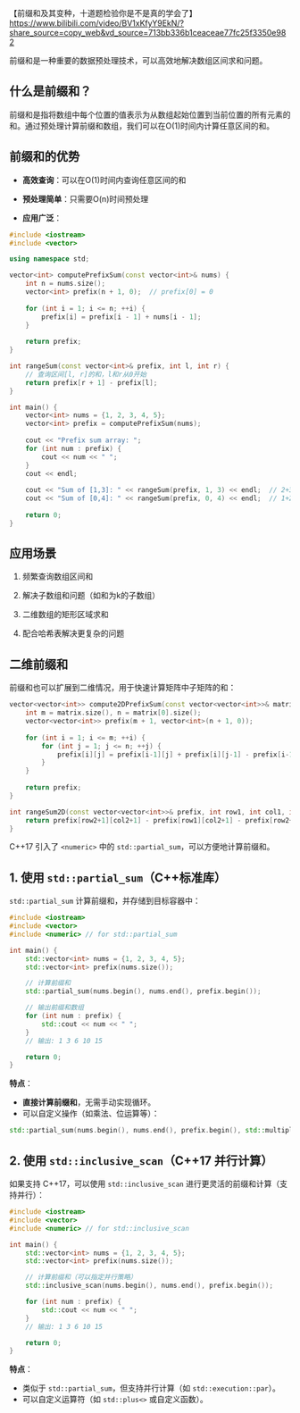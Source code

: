 【前缀和及其变种，十道题检验你是不是真的学会了】 https://www.bilibili.com/video/BV1xKfyY9EkN/?share_source=copy_web&vd_source=713bb336b1ceaceae77fc25f3350e982

前缀和是一种重要的数据预处理技术，可以高效地解决数组区间求和问题。

## 什么是前缀和？

前缀和是指将数组中每个位置的值表示为从数组起始位置到当前位置的所有元素的和。通过预处理计算前缀和数组，我们可以在O(1)时间内计算任意区间的和。

## 前缀和的优势

- **高效查询**：可以在O(1)时间内查询任意区间的和
    
- **预处理简单**：只需要O(n)时间预处理
    
- **应用广泛**：

```cpp
#include <iostream>
#include <vector>

using namespace std;

vector<int> computePrefixSum(const vector<int>& nums) {
    int n = nums.size();
    vector<int> prefix(n + 1, 0);  // prefix[0] = 0
    
    for (int i = 1; i <= n; ++i) {
        prefix[i] = prefix[i - 1] + nums[i - 1];
    }
    
    return prefix;
}

int rangeSum(const vector<int>& prefix, int l, int r) {
    // 查询区间[l, r]的和，l和r从0开始
    return prefix[r + 1] - prefix[l];
}

int main() {
    vector<int> nums = {1, 2, 3, 4, 5};
    vector<int> prefix = computePrefixSum(nums);
    
    cout << "Prefix sum array: ";
    for (int num : prefix) {
        cout << num << " ";
    }
    cout << endl;
    
    cout << "Sum of [1,3]: " << rangeSum(prefix, 1, 3) << endl;  // 2+3+4=9
    cout << "Sum of [0,4]: " << rangeSum(prefix, 0, 4) << endl;  // 1+2+3+4+5=15
    
    return 0;
}
```

## 应用场景

1. 频繁查询数组区间和
    
2. 解决子数组和问题（如和为k的子数组）
    
3. 二维数组的矩形区域求和
    
4. 配合哈希表解决更复杂的问题

## 二维前缀和

前缀和也可以扩展到二维情况，用于快速计算矩阵中子矩阵的和：

```cpp
vector<vector<int>> compute2DPrefixSum(const vector<vector<int>>& matrix) {
    int m = matrix.size(), n = matrix[0].size();
    vector<vector<int>> prefix(m + 1, vector<int>(n + 1, 0));
    
    for (int i = 1; i <= m; ++i) {
        for (int j = 1; j <= n; ++j) {
            prefix[i][j] = prefix[i-1][j] + prefix[i][j-1] - prefix[i-1][j-1] + matrix[i-1][j-1];
        }
    }
    
    return prefix;
}

int rangeSum2D(const vector<vector<int>>& prefix, int row1, int col1, int row2, int col2) {
    return prefix[row2+1][col2+1] - prefix[row1][col2+1] - prefix[row2+1][col1] + prefix[row1][col1];
}
```

C++17 引入了 `<numeric>` 中的 `std::partial_sum`，可以方便地计算前缀和。

## **1. 使用 `std::partial_sum`（C++标准库）**

`std::partial_sum` 计算前缀和，并存储到目标容器中：
```cpp
#include <iostream>
#include <vector>
#include <numeric> // for std::partial_sum

int main() {
    std::vector<int> nums = {1, 2, 3, 4, 5};
    std::vector<int> prefix(nums.size());

    // 计算前缀和
    std::partial_sum(nums.begin(), nums.end(), prefix.begin());

    // 输出前缀和数组
    for (int num : prefix) {
        std::cout << num << " ";
    }
    // 输出: 1 3 6 10 15

    return 0;
}
```

**特点**：
- **直接计算前缀和**，无需手动实现循环。
- 可以自定义操作（如乘法、位运算等）：
```cpp
std::partial_sum(nums.begin(), nums.end(), prefix.begin(), std::multiplies<int>());
```
## **2. 使用 `std::inclusive_scan`（C++17 并行计算）**

如果支持 C++17，可以使用 `std::inclusive_scan` 进行更灵活的前缀和计算（支持并行）：
```cpp
#include <iostream>
#include <vector>
#include <numeric> // for std::inclusive_scan

int main() {
    std::vector<int> nums = {1, 2, 3, 4, 5};
    std::vector<int> prefix(nums.size());

    // 计算前缀和（可以指定并行策略）
    std::inclusive_scan(nums.begin(), nums.end(), prefix.begin());

    for (int num : prefix) {
        std::cout << num << " ";
    }
    // 输出: 1 3 6 10 15

    return 0;
}
```

**特点**：
- 类似于 `std::partial_sum`，但支持并行计算（如 `std::execution::par`）。
- 可以自定义运算符（如 `std::plus<>` 或自定义函数）。